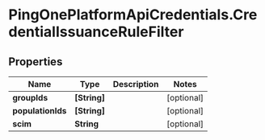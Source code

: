 # PingOnePlatformApiCredentials.CredentialIssuanceRuleFilter

## Properties

Name | Type | Description | Notes
------------ | ------------- | ------------- | -------------
**groupIds** | **[String]** |  | [optional] 
**populationIds** | **[String]** |  | [optional] 
**scim** | **String** |  | [optional] 


